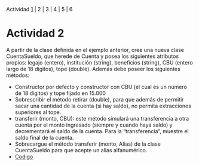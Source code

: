 Actividad [1](ACTIVIDAD1.md) | 2 | 3 | 4 | 5 | 6
# Actividad 2
A partir de la clase definida en el ejemplo anterior, cree una nueva clase CuentaSueldo, que 
herede de Cuenta y posea los siguientes atributos propios: legajo (entero), institución 
(string), beneficios (string), CBU (entero largo de 18 dígitos), tope (double). Además debe 
poseer los siguientes métodos:
* Constructor por defecto y constructor con CBU (el cual es un número de 18 dígitos) y 
tope fijado en 15.000
* Sobrescribir el método retirar (double), para que además de permitir sacar una cantidad 
de la cuenta (si hay saldo), no permita extracciones superiores al tope.
* transferir (monto, CBU): este método simulará una transferencia a otra cuenta por el 
monto ingresado (siempre y cuando haya saldo) y decrementará el saldo de la cuenta. 
Para la “transferencia”, muestre el saldo final de la cuenta.
* Sobrecargue el método transferir (monto, Alias) de la clase CuentaSueldo para que acepte 
un alias alfanumérico.
* [Codigo](TP1-POO/src/main/java/actividad2/CuentaSueldo.java)
